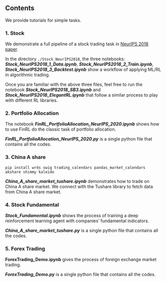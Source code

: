 ## Contents

We provide tutorials for simple tasks.


### **1. Stock**

We demonstrate a full pipeline of a stock trading task in [NeurIPS 2018 paper](https://arxiv.org/abs/1811.07522).

In the directory `./Stock_NeurIPS2018`, the three notebooks: ***Stock_NeurIPS2018_1_Data.ipynb***, ***Stock_NeurIPS2018_2_Train.ipynb***, ***Stock_NeurIPS2018_3_Backtest.ipynb*** show a workflow of applying ML/RL in algorithmic trading.

Once you are familiar with the above three files, feel free to run the notebook ***Stock_NeurIPS2018_SB3.ipynb*** and ***Stock_NeurIPS2018_ElegantRL.ipynb*** that follow a similar process to play with different RL libraries.


### **2. Portfolio Allocation**

The notebook ***FinRL_PortfolioAllocation_NeurIPS_2020.ipynb*** shows how to use FinRL do the classic task of portfolio allocation.

***FinRL_PortfolioAllocation_NeurIPS_2020.py*** is a single python file that contains all the codes.


### **3. China A share**

```
pip install wrds swig trading_calendars pandas_market_calendars akshare shimmy kaleido
```

***China_A_share_market_tushare.ipynb*** demonstrates how to trade on China A share market. We connect with the Tushare library to fetch data from China A share market.


### **4. Stock Fundamental**

***Stock_Fundamental.ipynb*** shows the process of training a deep reinforcement learning agent with companies’ fundamental indicators.

***China_A_share_market_tushare.py*** is a single python file that contains all the codes.


### **5. Forex Trading**

**ForexTrading_Demo.ipynb** gives the process of foreign exchange market trading.

***ForexTrading_Demo.py*** is a single python file that contains all the codes.
